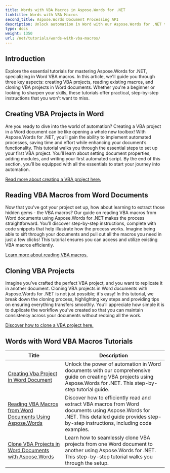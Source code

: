 ```yaml
---
title: Words with VBA Macros in Aspose.Words for .NET
linktitle: Words with VBA Macros
second_title: Aspose.Words Document Processing API
description: Unlock automation in Word with our Aspose.Words for .NET tutorials. Efficiently create, read, and clone VBA macros in Word documents.
type: docs
weight: 1350
url: /net/tutorials/words-with-vba-macros/
---
```

## Introduction

Explore the essential tutorials for mastering Aspose.Words for .NET, specializing in Word VBA macros. In this article, we'll guide you through three key aspects: creating VBA projects, reading existing macros, and cloning VBA projects in Word documents. Whether you're a beginner or looking to sharpen your skills, these tutorials offer practical, step-by-step instructions that you won't want to miss. 

## Creating VBA Projects in Word

Are you ready to dive into the world of automation? Creating a VBA project in a Word document can be like opening a whole new toolbox! With Aspose.Words for .NET, you’ll gain the ability to implement automated processes, saving time and effort while enhancing your document’s functionality. This tutorial walks you through the essential steps to set up your first VBA project. You’ll learn about setting document properties, adding modules, and writing your first automated script. By the end of this section, you’ll be equipped with all the essentials to start your journey into automation. 

[Read more about creating a VBA project here.](./creating-vba-project/)

## Reading VBA Macros from Word Documents

Now that you've got your project set up, how about learning to extract those hidden gems - the VBA macros? Our guide on reading VBA macros from Word documents using Aspose.Words for .NET makes the process straightforward. You’ll discover step-by-step instructions, complete with code snippets that help illustrate how the process works. Imagine being able to sift through your documents and pull out all the macros you need in just a few clicks! This tutorial ensures you can access and utilize existing VBA macros efficiently. 

[Learn more about reading VBA macros.](./reading-vba-macros-word-document/)

## Cloning VBA Projects

Imagine you’ve crafted the perfect VBA project, and you want to replicate it in another document. Cloning VBA projects in Word documents with Aspose.Words for .NET is not just possible; it's easy! In this tutorial, we break down the cloning process, highlighting key steps and providing tips on ensuring everything transfers smoothly. You’ll appreciate how simple it is to duplicate the workflow you've created so that you can maintain consistency across your documents without redoing all the work. 

[Discover how to clone a VBA project here.](./clone-vba-project-word-document/)

 ## Words with Word VBA Macros Tutorials
| Title | Description |
| --- | --- |
| [Creating Vba Project in Word Document](./creating-vba-project/) | Unlock the power of automation in Word documents with our comprehensive guide on creating VBA projects using Aspose.Words for .NET. This step-by-step tutorial guide. |
| [Reading VBA Macros from Word Documents Using Aspose.Words](./reading-vba-macros-word-document/) | Discover how to efficiently read and extract VBA macros from Word documents using Aspose.Words for .NET. This detailed guide provides step-by-step instructions, including code examples. |
| [Clone VBA Projects in Word Documents with Aspose.Words](./clone-vba-project-word-document/) | Learn how to seamlessly clone VBA projects from one Word document to another using Aspose.Words for .NET. This step-by-step tutorial walks you through the setup. |